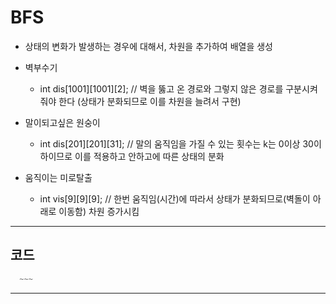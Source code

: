 # BFS
 - 상태의 변화가 발생하는 경우에 대해서, 차원을 추가하여 배열을 생성
 - 벽부수기
 
    - int dis[1001][1001][2]; // 벽을 뚫고 온 경로와 그렇지 않은 경로를 구분시켜 줘야 한다 (상태가 분화되므로 이를 차원을 늘려서 구현)
 - 말이되고싶은 원숭이
 
    - int dis[201][201][31]; // 말의 움직임을 가질 수 있는 횟수는 k는 0이상 30이하이므로 이를 적용하고 안하고에 따른 상태의 분화
 - 움직이는 미로탈출

    - int vis[9][9][9]; // 한번 움직임(시간)에 따라서 상태가 분화되므로(벽돌이 아래로 이동함) 차원 증가시킴
___
## 코드

```c++
  ~~~
```

___

